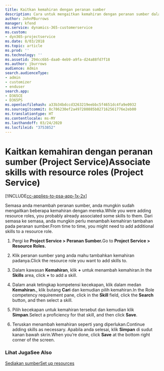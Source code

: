 ```yaml
---
title: Kaitkan kemahiran dengan peranan sumber
description: Cara untuk mengaitkan kemahiran dengan peranan sumber dalam Project Service
author: JohnPBurrows
manager: kfend
ms.service: dynamics-365-customerservice
ms.custom:
- dyn365-projectservice
ms.date: 8/03/2018
ms.topic: article
ms.prod: ''
ms.technology: ''
ms.assetid: 294cc6b5-daa0-4eb9-a9fa-d24a88fd7f18
ms.author: jburrows
audience: Admin
search.audienceType:
- admin
- customizer
- enduser
search.app:
- D365CE
- D365PS
ms.openlocfilehash: a33b34bdccd3263219eebbc5f4651dc4fa9e0932
ms.sourcegitcommit: 8c786230ef2a497280885b827162561776e2eb00
ms.translationtype: HT
ms.contentlocale: ms-MY
ms.lasthandoff: 03/24/2020
ms.locfileid: "3753852"
---
```

# <a name="associate-skills-with-resource-roles-project-service"></a><span data-ttu-id="80be5-103">Kaitkan kemahiran dengan peranan sumber (Project Service)</span><span class="sxs-lookup"><span data-stu-id="80be5-103">Associate skills with resource roles (Project Service)</span></span>

[!INCLUDE[cc-applies-to-psa-app-1x-2x](../includes/cc-applies-to-psa-app-1x-2x.md)]

<span data-ttu-id="80be5-104">Semasa anda menambah peranan sumber, anda mungkin sudah mengaitkan beberapa kemahiran dengan mereka.</span><span class="sxs-lookup"><span data-stu-id="80be5-104">While you were adding resource roles, you probably already associated some skills to them.</span></span> <span data-ttu-id="80be5-105">Dari semasa ke semasa, anda mungkin perlu menambah kemahiran tambahan pada peranan sumber.</span><span class="sxs-lookup"><span data-stu-id="80be5-105">From time to time, you might need to add additional skills to a resource role.</span></span>  
  
1.  <span data-ttu-id="80be5-106">Pergi ke **Project Service > Peranan Sumber.**</span><span class="sxs-lookup"><span data-stu-id="80be5-106">Go to **Project Service > Resource Roles.**</span></span>  
  
2.  <span data-ttu-id="80be5-107">Klik peranan sumber yang anda mahu tambahkan kemahiran padanya.</span><span class="sxs-lookup"><span data-stu-id="80be5-107">Click the resource role you want to add skills to.</span></span>  
  
3.  <span data-ttu-id="80be5-108">Dalam kawasan **Kemahiran**, klik **+** untuk menambah kemahiran.</span><span class="sxs-lookup"><span data-stu-id="80be5-108">In the **Skills** area, click **+** to add a skill.</span></span>  
  
4.  <span data-ttu-id="80be5-109">Dalam anak tetingkap kompetensi kecekapan, klik dalam medan **Kemahiran.**, klik butang **Cari** dan kemudian pilih kemahiran.</span><span class="sxs-lookup"><span data-stu-id="80be5-109">In the Role competency requirement pane, click in the **Skill** field, click the **Search** button,  and then select a skill.</span></span>  
  
5.  <span data-ttu-id="80be5-110">Pilih kecekapan untuk kemahiran tersebut dan kemudian klik **Simpan**.</span><span class="sxs-lookup"><span data-stu-id="80be5-110">Select a proficiency for that skill, and then click **Save**.</span></span>  
  
6.  <span data-ttu-id="80be5-111">Teruskan menambah kemahiran seperti yang diperlukan.</span><span class="sxs-lookup"><span data-stu-id="80be5-111">Continue adding skills as necessary.</span></span> <span data-ttu-id="80be5-112">Apabila anda selesai, klik **Simpan** di sudut kanan bawah skrin.</span><span class="sxs-lookup"><span data-stu-id="80be5-112">When you’re done, click **Save** at the bottom right corner of the screen.</span></span>  
  
### <a name="see-also"></a><span data-ttu-id="80be5-113">Lihat Juga</span><span class="sxs-lookup"><span data-stu-id="80be5-113">See Also</span></span>  
 [<span data-ttu-id="80be5-114">Sediakan sumber</span><span class="sxs-lookup"><span data-stu-id="80be5-114">Set up resources</span></span>](../project-service/set-up-resources.md)
